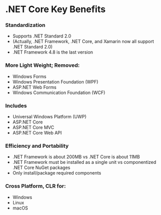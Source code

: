 # .NET Core Key Benefits

### Standardization
- Supports .NET Standard 2.0
- (Actually, .NET Framework, .NET Core, and Xamarin now all support .NET Standard 2.0)
- .NET Framework 4.8 is the last version

### More Light Weight; Removed:
- Windows Forms
- Windows Presentation Foundation (WPF)
- ASP.NET Web Forms
- Windows Communication Foundation (WCF)

### Includes
- Universal Windows Platform (UWP)
- ASP.NET Core
- ASP.NET Core MVC
- ASP.NET Core Web API

### Efficiency and Portability
- .NET Framework is about 200MB vs .NET Core is about 11MB
- .NET Framework must be installed as a single unit vs componentized .NET Core NuGet packages
- Only install/package required components

### Cross Platform, CLR for:
- Windows
- Linux
- macOS